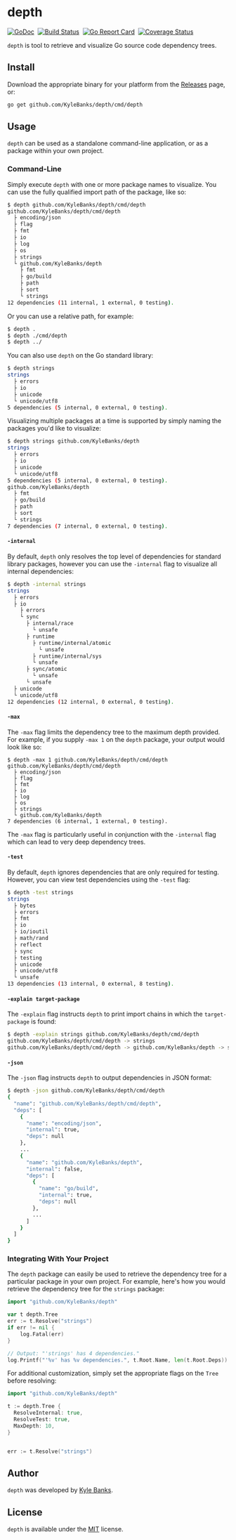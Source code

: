 # depth 

[![GoDoc](https://godoc.org/github.com/KyleBanks/depth?status.svg)](https://godoc.org/github.com/KyleBanks/depth)&nbsp; 
[![Build Status](https://travis-ci.org/KyleBanks/depth.svg?branch=master)](https://travis-ci.org/KyleBanks/depth)&nbsp;
[![Go Report Card](https://goreportcard.com/badge/github.com/KyleBanks/depth)](https://goreportcard.com/report/github.com/KyleBanks/depth)&nbsp;
[![Coverage Status](https://coveralls.io/repos/github/KyleBanks/depth/badge.svg?branch=master)](https://coveralls.io/github/KyleBanks/depth?branch=master)

`depth` is tool to retrieve and visualize Go source code dependency trees.

## Install

Download the appropriate binary for your platform from the [Releases](https://github.com/KyleBanks/depth/releases) page, or:

```sh
go get github.com/KyleBanks/depth/cmd/depth
```

## Usage

`depth` can be used as a standalone command-line application, or as a package within your own project.

### Command-Line

Simply execute `depth` with one or more package names to visualize. You can use the fully qualified import path of the package, like so:

```sh
$ depth github.com/KyleBanks/depth/cmd/depth
github.com/KyleBanks/depth/cmd/depth
  ├ encoding/json
  ├ flag
  ├ fmt
  ├ io
  ├ log
  ├ os
  ├ strings
  └ github.com/KyleBanks/depth
    ├ fmt
    ├ go/build
    ├ path
    ├ sort
    └ strings
12 dependencies (11 internal, 1 external, 0 testing).
```

Or you can use a relative path, for example:

```sh
$ depth .
$ depth ./cmd/depth
$ depth ../
```

You can also use `depth` on the Go standard library:

```sh
$ depth strings
strings
  ├ errors
  ├ io
  ├ unicode
  └ unicode/utf8
5 dependencies (5 internal, 0 external, 0 testing).
```

Visualizing multiple packages at a time is supported by simply naming the packages you'd like to visualize:

```sh
$ depth strings github.com/KyleBanks/depth 
strings
  ├ errors
  ├ io
  ├ unicode
  └ unicode/utf8
5 dependencies (5 internal, 0 external, 0 testing).
github.com/KyleBanks/depth
  ├ fmt
  ├ go/build
  ├ path
  ├ sort
  └ strings
7 dependencies (7 internal, 0 external, 0 testing).
```

#### `-internal`

By default, `depth` only resolves the top level of dependencies for standard library packages, however you can use the `-internal` flag to visualize all internal dependencies:

```sh
$ depth -internal strings
strings
  ├ errors
  ├ io
    ├ errors
    └ sync
      ├ internal/race
        └ unsafe
      ├ runtime
        ├ runtime/internal/atomic
          └ unsafe
        ├ runtime/internal/sys
        └ unsafe
      ├ sync/atomic
        └ unsafe
      └ unsafe
  ├ unicode
  └ unicode/utf8
12 dependencies (12 internal, 0 external, 0 testing).
```

#### `-max` 

The `-max` flag limits the dependency tree to the maximum depth provided. For example, if you supply `-max 1` on the `depth` package, your output would look like so:

```
$ depth -max 1 github.com/KyleBanks/depth/cmd/depth
github.com/KyleBanks/depth/cmd/depth
  ├ encoding/json
  ├ flag
  ├ fmt
  ├ io
  ├ log
  ├ os
  ├ strings
  └ github.com/KyleBanks/depth
7 dependencies (6 internal, 1 external, 0 testing).
```

The `-max` flag is particularly useful in conjunction with the `-internal` flag which can lead to very deep dependency trees.

#### `-test`

By default, `depth` ignores dependencies that are only required for testing. However, you can view test dependencies using the `-test` flag:

```sh
$ depth -test strings
strings
  ├ bytes
  ├ errors
  ├ fmt
  ├ io
  ├ io/ioutil
  ├ math/rand
  ├ reflect
  ├ sync
  ├ testing
  ├ unicode
  ├ unicode/utf8
  └ unsafe
13 dependencies (13 internal, 0 external, 8 testing).
```

#### `-explain target-package`

The `-explain` flag instructs `depth` to print import chains in which the
`target-package` is found:

```sh
$ depth -explain strings github.com/KyleBanks/depth/cmd/depth
github.com/KyleBanks/depth/cmd/depth -> strings
github.com/KyleBanks/depth/cmd/depth -> github.com/KyleBanks/depth -> strings
```

#### `-json`

The `-json` flag instructs `depth` to output dependencies in JSON format:

```sh
$ depth -json github.com/KyleBanks/depth/cmd/depth
{
  "name": "github.com/KyleBanks/depth/cmd/depth",
  "deps": [
    {
      "name": "encoding/json",
      "internal": true,
      "deps": null
    },
    ...
    {
      "name": "github.com/KyleBanks/depth",
      "internal": false,
      "deps": [
        {
          "name": "go/build",
          "internal": true,
          "deps": null
        },
        ...
      ]
    }
  ]
}
```

### Integrating With Your Project

The `depth` package can easily be used to retrieve the dependency tree for a particular package in your own project. For example, here's how you would retrieve the dependency tree for the `strings` package:

```go
import "github.com/KyleBanks/depth"

var t depth.Tree
err := t.Resolve("strings")
if err != nil {
    log.Fatal(err)
}

// Output: "'strings' has 4 dependencies."
log.Printf("'%v' has %v dependencies.", t.Root.Name, len(t.Root.Deps)) 
```

For additional customization, simply set the appropriate flags on the `Tree` before resolving:

```go
import "github.com/KyleBanks/depth"

t := depth.Tree {
  ResolveInternal: true,
  ResolveTest: true,
  MaxDepth: 10,
}


err := t.Resolve("strings")
```

## Author

`depth` was developed by [Kyle Banks](https://twitter.com/kylewbanks).

## License

`depth` is available under the [MIT](LICENSE) license.

